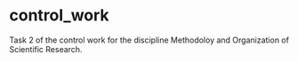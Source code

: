 # control_work
 Task 2 of the control work for the discipline Methodoloy and Organization of Scientific Research.
